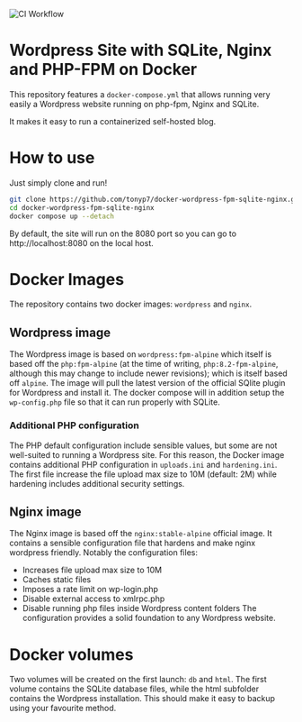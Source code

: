 ![CI Workflow](https://github.com/tonyp7/docker-wordpress-fpm-sqlite-nginx/actions/workflows/compose.yml/badge.svg)

# Wordpress Site with SQLite, Nginx and PHP-FPM on Docker

This repository features a `docker-compose.yml` that allows running very easily a Wordpress website running on php-fpm, Nginx and SQLite.

It makes it easy to run a containerized self-hosted blog.

# How to use

Just simply clone and run!

```bash
git clone https://github.com/tonyp7/docker-wordpress-fpm-sqlite-nginx.git
cd docker-wordpress-fpm-sqlite-nginx
docker compose up --detach
```

By default, the site will run on the 8080 port so you can go to http://localhost:8080 on the local host.

# Docker Images

The repository contains two docker images: `wordpress` and `nginx`.

## Wordpress image

The Wordpress image is based on `wordpress:fpm-alpine` which itself is based off the `php:fpm-alpine` (at the time of writing, `php:8.2-fpm-alpine`, although this may change to include newer revisions); which is itself based off `alpine`.
The image will pull the latest version of the official SQlite plugin for Wordpress and install it.
The docker compose will in addition setup the `wp-config.php` file so that it can run properly with SQLite.

### Additional PHP configuration

The PHP default configuration include sensible values, but some are not well-suited to running a Wordpress site. For this reason, the Docker image contains additional PHP configuration in `uploads.ini` and `hardening.ini`. 
The first file increase the file upload max size to 10M (default: 2M) while hardening includes additional security settings.

## Nginx image

The Nginx image is based off the `nginx:stable-alpine` official image. 
It contains a sensible configuration file that hardens and make nginx wordpress friendly. Notably the configuration files:
 - Increases file upload max size to 10M
 - Caches static files
 - Imposes a rate limit on wp-login.php
 - Disable external access to xmlrpc.php
 - Disable running php files inside Wordpress content folders
The configuration provides a solid foundation to any Wordpress website.

# Docker volumes

Two volumes will be created on the first launch: `db` and `html`. 
The first volume contains the SQLite database files, while the html subfolder contains the Wordpress installation. 
This should make it easy to backup using your favourite method. 
